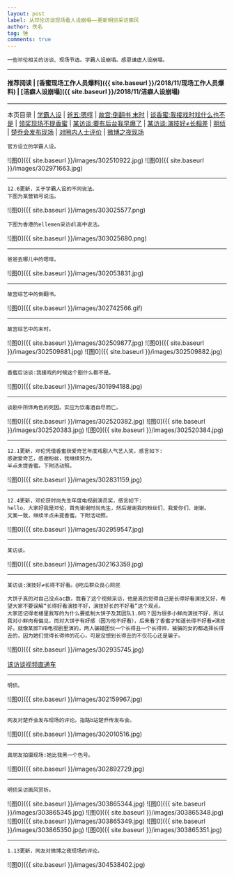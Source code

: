 ```yaml
---
layout: post
label: 从邓伦访谈现场看人设崩塌——更新明侦采访画风
author: 佚名
tag: 锤
comments: true
---
```


    一些邓伦相关的访谈、现场节选。学霸人设崩塌。感恩谦虚人设崩塌。
    
---

#### 推荐阅读 | [香蜜现场工作人员爆料]({{ site.baseurl }}/2018/11/现场工作人员爆料) | [洁癖人设崩塌]({{ site.baseurl }}/2018/11/洁癖人设崩塌) 

---
本页目录 \| [学霸人设](#dxjjn) \| [爸五:嗯啍](#dxjjb) \| [故宫:倒翻书 末时](#dxjja) \| [谈香蜜:我接戏时戏什么也不是](#dxjjd) \| [领奖现场不提香蜜](#dxjjm)  \| [某访谈:要有后台我早爆了](#dxjjc)  \| [某访谈:演技好≠长相差](#dxjjg) \| [明侦](#dxjjf) \| [楚乔会发布现场](#dxjje) \| [对圈内人士评价](#dxjjh) \| [微博之夜现场](#dxjji)


<a class="anchor" name="dxjjn"></a>

    官方设立的学霸人设。
    
![图0]({{ site.baseurl }}/images/302510922.jpg)
![图0]({{ site.baseurl }}/images/302971663.jpg)

---

    12.6更新，关于学霸人设的不同说法。
    下图为某营销号说法。

![图0]({{ site.baseurl }}/images/303025577.png)

    下图为香港的ellemen采访dl高中说法。
    
![图0]({{ site.baseurl }}/images/303025680.png)

---
    
<a class="anchor" name="dxjjb"></a>

    爸爸去哪儿中的嗯啍。
    
![图0]({{ site.baseurl }}/images/302053831.jpg)

---

<a class="anchor" name="dxjja"></a>

    故宫综艺中的倒翻书。

![图0]({{ site.baseurl }}/images/302742566.gif)

---

    故宫综艺中的末时。
    
![图0]({{ site.baseurl }}/images/302509877.jpg)
![图0]({{ site.baseurl }}/images/302509881.jpg)
![图0]({{ site.baseurl }}/images/302509882.jpg)


---

<a class="anchor" name="dxjjd"></a>

    香蜜后访谈:我接戏的时候这个剧什么都不是。
    
![图0]({{ site.baseurl }}/images/301994188.jpg)

---

    谈剧中所饰角色的死因。实应为饮毒酒自尽而亡。
    
![图0]({{ site.baseurl }}/images/302520382.jpg)
![图0]({{ site.baseurl }}/images/302520383.jpg)
![图0]({{ site.baseurl }}/images/302520384.jpg)
    

---

<a class="anchor" name="dxjjm"></a>

    12.1更新，邓伦凭借香蜜获爱奇艺年度戏剧人气艺人奖，感言如下:
    感谢爱奇艺，感谢粉丝，我继续努力。
    半点未提香蜜。下附活动照。
    
![图0]({{ site.baseurl }}/images/302831159.jpg)
    
---  
    
    12.4更新，邓伦获时尚先生年度电视剧演员奖，感言如下:
    hello，大家好我是邓伦，首先谢谢时尚先生，然后谢谢我的粉丝们，我爱你们，谢谢。
    文案一致，继续半点未提香蜜。下附活动照。
    
![图0]({{ site.baseurl }}/images/302959547.jpg)

---

<a class="anchor" name="dxjjc"></a>

    某访谈。
    
![图0]({{ site.baseurl }}/images/302163359.jpg)
    
    
---

<a class="anchor" name="dxjjg"></a>

    某访谈:演技好≠长得不好看。@吃瓜群众良心网民
    
    大饼子真的对自己没点ac数，我看了这个视频采访，他是真的觉得自己是长得好看演技又好，希望大家不要误解“长得好看演技不好，演技好长的不好看”这个观点。
    大家还记得老楼里我写的为什么要抵制大饼子及其团队1.0吗？因为很多小鲜肉演技不好，所以我对小鲜肉有偏见，而对大饼子有好感（因为他不好看），后来看了香蜜才知道长得不好看≠演技好。就像某部TVB电视剧里演的，两人骗婚团伙一个长得丑一个长得帅，被骗的女的都选择长得丑的，因为她们觉得长得帅的花心，可是没想到长得丑的不仅花心还是骗子。
    
    
![图0]({{ site.baseurl }}/images/302935745.jpg)

[该访谈视频直通车](http://p.weibo.com/show/channerWbH5/1034:8b71894c3193c9817a981e9850f564e9)

---

<a class="anchor" name="dxjjf"></a>

    明侦。
    
![图0]({{ site.baseurl }}/images/302159967.jpg)


---

<a class="anchor" name="dxjje"></a>
    
    网友对楚乔会发布现场的评论。指路b站楚乔传发布会。
    
![图0]({{ site.baseurl }}/images/302010516.jpg)

---

<a class="anchor" name="dxjjh"></a>

    真朋友拍摄现场:她比我黑一个色号。

![图0]({{ site.baseurl }}/images/302892729.jpg)

---


    明侦采访画风赏析。

![图0]({{ site.baseurl }}/images/303865344.jpg)
![图0]({{ site.baseurl }}/images/303865345.jpg)
![图0]({{ site.baseurl }}/images/303865348.jpg)
![图0]({{ site.baseurl }}/images/303865349.jpg)
![图0]({{ site.baseurl }}/images/303865350.jpg)
![图0]({{ site.baseurl }}/images/303865351.jpg)



---

<a class="anchor" name="dxjji"></a>
    
    1.13更新，网友对微博之夜现场的评论。
    
![图0]({{ site.baseurl }}/images/304538402.jpg)